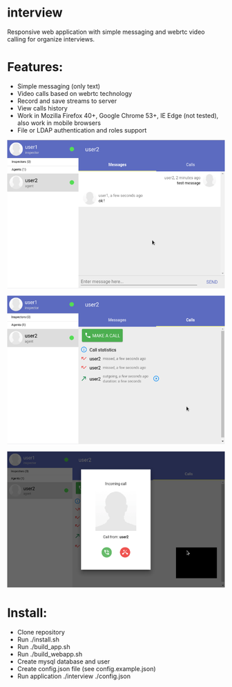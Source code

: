 # interview
Responsive web application with simple messaging and webrtc video calling for organize interviews.

# Features:
* Simple messaging (only text)
* Video calls based on webrtc technology
* Record and save streams to server
* View calls history
* Work in Mozilla Firefox 40+, Google Chrome 53+, IE Edge (not tested), also work in mobile browsers
* File or LDAP authentication and roles support

![Alt text](/screenshot1.png?raw=true "Screenshot 1")

![Alt text](/screenshot2.png?raw=true "Screenshot 2")

![Alt text](/screenshot3.png?raw=true "Screenshot 3")

# Install:
* Clone repository
* Run ./install.sh
* Run ./build_app.sh
* Run ./build_webapp.sh
* Create mysql database and user
* Create config.json file (see config.example.json)
* Run application ./interview ./config.json
